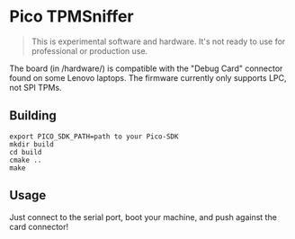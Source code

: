 # Pico TPMSniffer

> This is experimental software and hardware. It's not ready to use for professional or production use.

The board (in /hardware/) is compatible with the "Debug Card" connector found on some Lenovo laptops. The firmware currently only supports LPC, not SPI TPMs.

## Building

```
export PICO_SDK_PATH=path to your Pico-SDK
mkdir build
cd build
cmake ..
make
```

## Usage

Just connect to the serial port, boot your machine, and push against the card connector!
